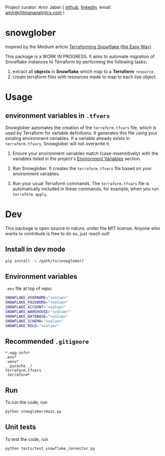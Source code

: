 Project curator: Amir Jaber ( [github](https://github.com/Terroface), [linkedin](https://www.linkedin.com/in/amirjaber/), email: amir@rittmananalytics.com )

# snowglober
Inspired by the Medium article [Terraforming Snowflake (the Easy Way)](https://medium.com/opendoor-labs/terraforming-snowflake-the-easy-way-a87c2750531b)

This package is a WORK IN PROGRESS. It aims to automate migration of Snowflake instances to Terraform by performing the following tasks:
1. extract all **objects** in **Snowflake** which map to a **Terraform** `resource`.
2. create terraform files with resources made to map to each live object.
# Usage
## environment variables in `.tfvars` 
Snowglober automates the creation of the `terraform.tfvars` file, which is used by Terraform for variable definitions. It generates this file using your existing environment variables. If a variable already exists in `terraform.tfvars`, Snowglober will not overwrite it.


1. Ensure your environment variables match (case-insensitively) with the variables listed in the project's [Environment Variables](#environment-variables) section.

2. Run Snowglober. It creates the `terraform.tfvars` file based on your environment variables.

3. Run your usual Terraform commands. The `terraform.tfvars` file is automatically included in these commands, for example, when you run `terraform apply`.


# Dev
This package is open source in nature, under the MIT license. Anyone who wants to contribute is free to do so, just reach out!
## Install in dev mode
```bash
pip install -e /path/to/snowglober/   
```

## Environment variables

`.env` file at top of repo:
```bash
SNOWFLAKE_USERNAME="<value>"
SNOWFLAKE_PASSWORD="<value>"
SNOWFLAKE_ACCOUNT="<value>"
SNOWFLAKE_WAREHOUSE="<value>"
SNOWFLAKE_DATABASE="<value>"
SNOWFLAKE_SCHEMA="<value>"
SNOWFLAKE_ROLE="<value>"
```

## Recommended `.gitignore`
```.gitignore
*.egg-info*
.env*
.venv*
__pycache__/
terraform.tfvars
.terraform*
```

## Run
To run the code, run
```bash
python snowglober/main.py
```
## Unit tests
To test the code, run

```bash
python tests/test_snowflake_connector.py
```